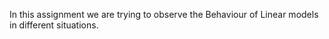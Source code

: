 In this assignment we are trying to observe the Behaviour of Linear models in different situations.

